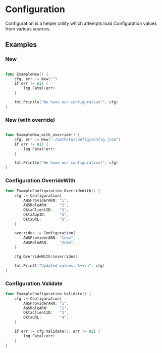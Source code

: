 # Configuration
Configuration is a helper utility which attempts load Configuration values from various sources.

## Examples

### New
```go

func ExampleNew() {
	cfg, err := New("")
	if err != nil {
		log.Fatal(err)
	}

	fmt.Println("We have our configuration!", cfg)
}

```

### New (with override)
```go

func ExampleNew_with_override() {
	cfg, err := New("./path/to/config/config.json")
	if err != nil {
		log.Fatal(err)
	}

	fmt.Println("We have our configuration!", cfg)
}
```

### Configuration.OverrideWith
```go
func ExampleConfiguration_OverrideWith() {
	cfg := Configuration{
		AWSProviderARN: "1",
		AWSRoleARN:     "2",
		OktaClientID:   "3",
		OktaAppID:      "4",
		OktaURL:        "5",
	}

	overrides := Configuration{
		AWSProviderARN: "1new",
		AWSRoleARN:     "2new",
	}

	cfg.OverrideWith(&overrides)

	fmt.Printf("Updated values: %+v\n", cfg)
}
```

### Configuration.Validate
```go
func ExampleConfiguration_Validate() {
	cfg := Configuration{
		AWSProviderARN: "1",
		AWSRoleARN:     "2",
		OktaClientID:   "3",
		OktaURL:        "4",
	}

	if err := cfg.Validate(); err != nil {
		log.Fatal(err)
	}
}
```

